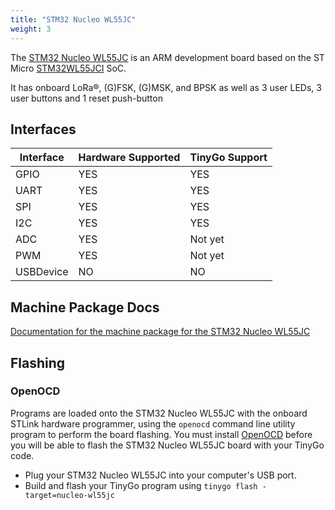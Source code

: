 ```yaml
---
title: "STM32 Nucleo WL55JC"
weight: 3
---
```


The [STM32 Nucleo WL55JC](https://www.st.com/en/evaluation-tools/nucleo-wl55jc.html) is an ARM development board based on the ST Micro [STM32WL55JCI](https://www.st.com/en/microcontrollers-microprocessors/stm32wl55jc.html) SoC.

It has onboard LoRa®, (G)FSK, (G)MSK, and BPSK as well as 3 user LEDs, 3 user buttons and 1 reset push-button

## Interfaces

| Interface | Hardware Supported | TinyGo Support |
| --------- | ------------- | ----- |
| GPIO      | YES | YES |
| UART      | YES | YES |
| SPI       | YES | YES |
| I2C       | YES | YES |
| ADC       | YES | Not yet |
| PWM       | YES | Not yet |
| USBDevice | NO  | NO  |

## Machine Package Docs

[Documentation for the machine package for the STM32 Nucleo WL55JC](../machine/nucleo-wl55jc)

## Flashing

### OpenOCD

Programs are loaded onto the STM32 Nucleo WL55JC with the onboard STLink hardware programmer, using the `openocd` command line utility program to perform the board flashing. You must install [OpenOCD](http://openocd.org/) before you will be able to flash the STM32 Nucleo WL55JC board with your TinyGo code.

- Plug your STM32 Nucleo WL55JC into your computer's USB port.
- Build and flash your TinyGo program using `tinygo flash -target=nucleo-wl55jc`
